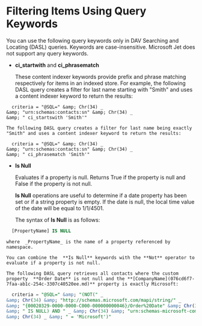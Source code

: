 
# Filtering Items Using Query Keywords

You can use the following query keywords only in DAV Searching and Locating (DASL) queries. Keywords are case-insensitive. Microsoft Jet does not support any query keywords.


-  **ci_startwith** and **ci_phrasematch**
    
    These content indexer keywords provide prefix and phrase matching respectively for items in an indexed store. For example, the following DASL query creates a filter for last name starting with "Smith" and uses a content indexer keyword to return the results:
    


```
  criteria = "@SQL=" &amp; Chr(34) _ 
&amp; "urn:schemas:contacts:sn" &amp; Chr(34) _ 
&amp; " ci_startswith 'Smith'"
```


    The following DASL query creates a filter for last name being exactly "Smith" and uses a content indexer keyword to return the results: 
    


```
  criteria = "@SQL=" &amp; Chr(34) _ 
&amp; "urn:schemas:contacts:sn" &amp; Chr(34) _ 
&amp; " ci_phrasematch 'Smith'"
```

-  **Is Null**
    
    Evaluates if a property is null. Returns True if the property is null and False if the property is not null.
    
     **Is Null** operations are useful to determine if a date property has been set or if a string property is empty. If the date is null, the local time value of the date will be equal to 1/1/4501.
    
    The syntax of  **Is Null** is as follows:
    


```sql
  [PropertyName] IS NULL
```


    where  _PropertyName_ is the name of a property referenced by namespace.
    
    You can combine the  **Is Null** keywords with the **Not** operator to evaluate if a property is not null.
    
    The following DASL query retrieves all contacts where the custom property  **Order Date** is not null and the **[CompanyName](076cd6f7-7faa-ab1c-254c-3307c40520ee.md)** property is exactly Microsoft:
    


```sql
  criteria = "@SQL=" &amp; "(NOT(" _ 
&amp; Chr(34) &amp; "http://schemas.microsoft.com/mapi/string/" _ 
&amp; "{00020329-0000-0000-C000-000000000046}/Order%20Date" &amp; Chr(34) _ 
&amp; " IS NULL) AND " _ &amp; Chr(34) &amp; "urn:schemas-microsoft-com:office:office#Company" 
&amp; Chr(34) _ &amp; " = 'Microsoft')"
```




